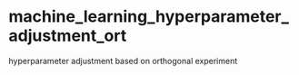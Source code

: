 # machine_learning_hyperparameter_adjustment_ort
hyperparameter adjustment based on orthogonal experiment
